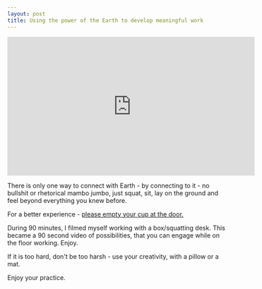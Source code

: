 ```yaml
---
layout: post
title: Using the power of the Earth to develop meaningful work 
---
```


<iframe width="560" height="315" src="https://www.youtube.com/embed/vm5vN_TiqDU" frameborder="0" allowfullscreen></iframe>

There is only one way to connect with Earth - by connecting to it - no bullshit or rhetorical mambo jumbo, just squat, sit, lay on the ground and feel beyond everything you knew before.

For a better experience - [please empty your cup at the door.](http://truecenterpublishing.com/zenstory/emptycup.html)

During 90 minutes, I filmed myself working with a box/squatting desk. This became a 90 second video of possibilities, that you can engage while on the floor working. Enjoy.     

If it is too hard, don't be too harsh - use your creativity, with a pillow or a mat.

Enjoy your practice. 